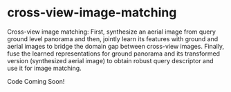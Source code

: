 # cross-view-image-matching
Cross-view image matching: First, synthesize an aerial image from query ground level panorama and then, jointly learn its features with ground and aerial images to bridge the domain gap between cross-view images. Finally, fuse the learned representations for ground panorama and its transformed version (synthesized aerial image) to obtain robust query descriptor and use it for image matching.

Code Coming Soon!
